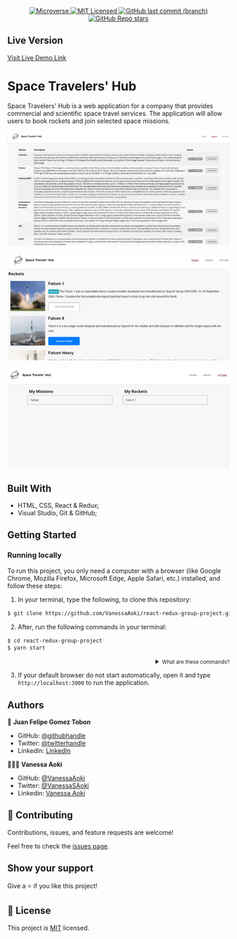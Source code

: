 <p align="center">
  <a href="https://www.microverse.org/">
    <img alt="Microverse" src="https://img.shields.io/badge/-Microverse-blueviolet?style=flat-square">
  </a>
  <a href="https://github.com/VanessaAoki/react-redux-group-project/blob/development/LICENSE">
    <img alt="MIT Licensed" src="https://img.shields.io/github/license/VanessaAoki/react-redux-group-project?style=flat-square">
  </a>
  <a href="https://github.com/VanessaAoki/react-redux-group-project">
    <img alt="GitHub last commit (branch)" src="https://img.shields.io/github/last-commit/VanessaAoki/react-redux-group-project/development?color=blue&style=flat-square">
  </a>
  <a href="https://github.com/VanessaAoki/react-redux-group-project">
    <img alt="GitHub Repo stars" src="https://img.shields.io/github/stars/VanessaAoki/react-redux-group-project?color=pink&label=%E2%98%85%20stars%20&style=flat-square">
  </a>
</p>

## Live Version

[Visit Live Demo Link](http://VanessaAoki.github.io/react-redux-group-project)

# Space Travelers' Hub
Space Travelers' Hub is a web application for a company that provides commercial and scientific space travel services. The application will allow users to book rockets and join selected space missions.

<p align="center">
  <img src="./docs/screenshot.png" alt="screenshot" width="800">
</p>
<p align="center">
  <img src="./docs/Rockets-Screenshot.png" alt="screenshot" width="800">
</p>
<p align="center">
  <img src="./docs/My-Profile-Screenshot.png" alt="screenshot" width="800">
</p>

## Built With

- HTML, CSS, React & Redux;
- Visual Studio, Git & GitHub;

## Getting Started

### Running locally
To run this project, you only need a computer with a browser (like Google Chrome, Mozilla Firefox, Microsoft Edge, Apple Safari, etc.) installed, and follow these steps:

1. In your terminal, type the following, to clone this repository:

```sh
$ git clone https://github.com/VanessaAoki/react-redux-group-project.git
```

2. After, run the following commands in your terminal:

```sh
$ cd react-redux-group-project
$ yarn start
```
<details align="right">
<summary><small>What are these commands?</summary>
- the `$ cd` command is used to move to different folders. <br>
- while `$ yarn start` runs the app in the development mode.</small>
</details>

3. If your default browser do not start automatically, open it and type `http://localhost:3000` to run the application.

## Authors

👤 **Juan Felipe Gomez Tobon**

- GitHub: [@githubhandle](https://github.com/Felipeg005/)
- Twitter: [@twitterhandle](https://twitter.com/JuanFGT05)
- LinkedIn: [LinkedIn](https://www.linkedin.com/in/juan-felipe-gomez-tobon/)

👩🏼‍💻 **Vanessa Aoki**

- GitHub: [@VanessaAoki](https://github.com/VanessaAoki)
- Twitter: [@VanessaSAoki](https://twitter.com/VanessaSAoki)
- Linkedin: [Vanessa Aoki](https://www.linkedin.com/in/vanessasaoki/)

## 🤝 Contributing

Contributions, issues, and feature requests are welcome!

Feel free to check the [issues page](https://github.com/VanessaAoki/react-redux-group-project/issues).

## Show your support

Give a ⭐️ if you like this project!

## 📝 License

This project is [MIT](./LICENSE) licensed.
